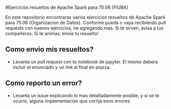#Ejercicios resueltos de Apache Spark para 75.06 (FIUBA)

En este repositorio encontraras varios ejercicios resueltos de Apache Spark para 75.06 (Organizacion de Datos). Conforme pueda o vaya recibiendo pull requests con nuevos ejercicios, ire agregando mas. Si te sirven, avisa a tus compañeros. Si te animas, envia tu resuelto!

## Como envio mis resueltos?
* Levanta un pull request con tu notebook de jupyter. El mismo debera incluir el enunciado y un link al final en piazza.

## Como reporto un error?
* Levanta un issue explicando lo mas detalladamente posible, y si se te ocurre, alguna implementacion que corrija esos errores 
